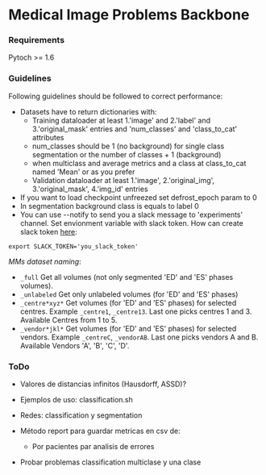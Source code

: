 # Medical Image Problems Backbone

### Requirements

Pytoch >= 1.6 


### Guidelines
Following guidelines should be followed to correct performance:

  - Datasets have to return dictionaries with:
    - Training dataloader at least 1.'image' and 2.'label' and 3.'original_mask' entries and 'num_classes' and 'class_to_cat' attributes
    - num_classes should be 1 (no background) for single class segmentation or the number of classes + 1 (background)
    - when multiclass and average metrics and a class at class_to_cat named 'Mean' or as you prefer
    - Validation dataloader at least 1.'image', 2.'original_img', 3.'original_mask', 4.'img_id' entries
  - If you want to load checkpoint unfreezed set defrost_epoch param to 0 
  - In segmentation background class is equals to label 0
  - You can use --notify to send you a slack message to 'experiments' channel. Set envionment variable with slack token. How can create slack token [here](https://github.com/MarioProjects/Python-Slack-Logging):
  ```shell script
export SLACK_TOKEN='you_slack_token'
```

*MMs dataset naming*:
  - `_full` Get all volumes (not only segmented 'ED' and 'ES' phases volumes).
  - `_unlabeled` Get only unlabeled volumes (for 'ED' and 'ES' phases)
  - `_centre*xyz*` Get volumes (for 'ED' and 'ES' phases) for selected centres. Example `_centre1`, `_centre13`. Last one picks centres 1 and 3. Available Centres from 1 to 5.
  - `_vendor*jkl*` Get volumes (for 'ED' and 'ES' phases) for selected vendors. Example `_centreC`, `_vendorAB`. Last one picks vendors A and B. Available Vendors 'A', 'B', 'C', 'D'.

  
### ToDo

- Valores de distancias infinitos (Hausdorff, ASSD)?
- Ejemplos de uso: classification.sh
- Redes: classification y segmentation
- Método report para guardar metricas en csv de: 
  - Por pacientes par analisis de errores
  
- Probar problemas classification multiclase y una clase  
